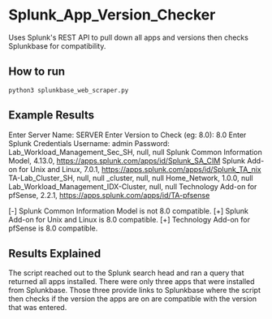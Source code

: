 # Splunk_App_Version_Checker
Uses Splunk's REST API to pull down all apps and versions then checks Splunkbase for compatibility.

## How to run
```
python3 splunkbase_web_scraper.py
```

## Example Results
Enter Server Name: SERVER
Enter Version to Check (eg: 8.0): 8.0
Enter Splunk Credentials
Username: admin
Password:
Lab_Workload_Management_Sec_SH, null, null
Splunk Common Information Model, 4.13.0, https://apps.splunk.com/apps/id/Splunk_SA_CIM
Splunk Add-on for Unix and Linux, 7.0.1, https://apps.splunk.com/apps/id/Splunk_TA_nix
TA-Lab_Cluster_SH, null, null
_cluster, null, null
Home_Network, 1.0.0, null
Lab_Workload_Management_IDX-Cluster, null, null
Technology Add-on for pfSense, 2.2.1, https://apps.splunk.com/apps/id/TA-pfsense

[-] Splunk Common Information Model is not 8.0 compatible.
[+] Splunk Add-on for Unix and Linux is 8.0 compatible.
[+] Technology Add-on for pfSense is 8.0 compatible.

 ## Results Explained
 The script reached out to the Splunk search head and ran a query that returned all apps installed. There were only three apps that were installed from Splunkbase. Those three provide links to Splunkbase where the script then checks if the version the apps are on are compatible with the version that was entered.
